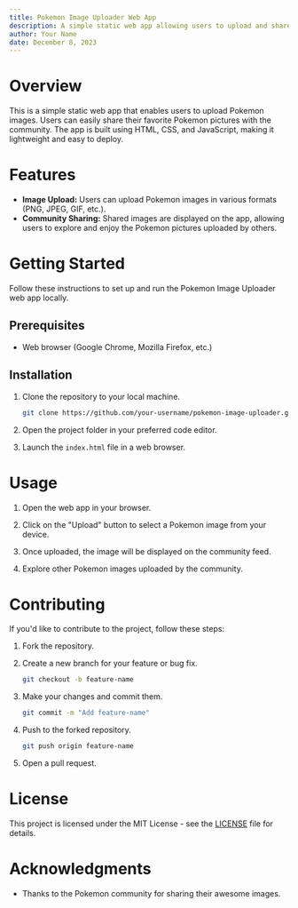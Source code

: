 ```yaml
---
title: Pokemon Image Uploader Web App
description: A simple static web app allowing users to upload and share Pokemon images.
author: Your Name
date: December 8, 2023
---
```


# Overview

This is a simple static web app that enables users to upload Pokemon images. Users can easily share their favorite Pokemon pictures with the community. The app is built using HTML, CSS, and JavaScript, making it lightweight and easy to deploy.

# Features

- **Image Upload:** Users can upload Pokemon images in various formats (PNG, JPEG, GIF, etc.).
- **Community Sharing:** Shared images are displayed on the app, allowing users to explore and enjoy the Pokemon pictures uploaded by others.

# Getting Started

Follow these instructions to set up and run the Pokemon Image Uploader web app locally.

## Prerequisites

- Web browser (Google Chrome, Mozilla Firefox, etc.)

## Installation

1. Clone the repository to your local machine.

    ```bash
    git clone https://github.com/your-username/pokemon-image-uploader.git
    ```

2. Open the project folder in your preferred code editor.

3. Launch the `index.html` file in a web browser.

# Usage

1. Open the web app in your browser.

2. Click on the "Upload" button to select a Pokemon image from your device.

3. Once uploaded, the image will be displayed on the community feed.

4. Explore other Pokemon images uploaded by the community.

# Contributing

If you'd like to contribute to the project, follow these steps:

1. Fork the repository.

2. Create a new branch for your feature or bug fix.

    ```bash
    git checkout -b feature-name
    ```

3. Make your changes and commit them.

    ```bash
    git commit -m "Add feature-name"
    ```

4. Push to the forked repository.

    ```bash
    git push origin feature-name
    ```

5. Open a pull request.

# License

This project is licensed under the MIT License - see the [LICENSE](LICENSE) file for details.

# Acknowledgments

- Thanks to the Pokemon community for sharing their awesome images.
